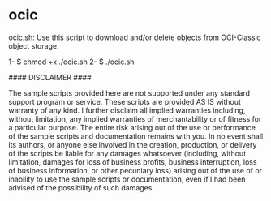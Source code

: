 # ocic
ocic.sh: Use this script to download and/or delete objects from OCI-Classic object storage.

1- $ chmod +x ./ocic.sh
2- $ ./ocic.sh

#### DISCLAIMER ####

The sample scripts provided here are not supported under any standard support program or service. 
These scripts are provided AS IS without warranty of any kind. I further disclaim all implied warranties including, without limitation, any implied warranties of merchantability or of fitness for a particular purpose. 
The entire risk arising out of the use or performance of the sample scripts and documentation remains with you. 
In no event shall its authors, or anyone else involved in the creation, production, or delivery of the scripts be liable for any damages whatsoever (including, without limitation, damages for loss of business profits, business interruption, loss of business information, or other pecuniary loss) arising out of the use of or inability to use the sample scripts or documentation, even if I had been advised of the possibility of such damages.
